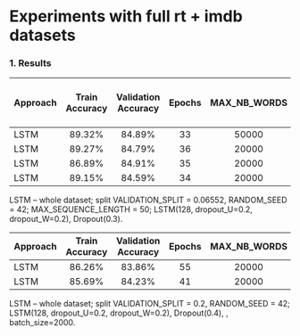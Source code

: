 # Experiments with full rt + imdb datasets

### 1. Results

| Approach        | Train Accuracy           | Validation Accuracy  | Epochs |MAX_NB_WORDS | Droupout before LSTM cell | Droupout|
| --------------- |:------------------------:| :-------------------:| :-----:|:-----------:|:-----------:|:-----------:|
| LSTM            | 89.32%                   | 84.89%               | 33     |50000        |0            |0.3          |
| LSTM            | 89.27%                   | 84.79%               | 36     |20000        |0            |0.3          |
| LSTM            | 86.89%                   | 84.91%               | 35     |20000        |0.2          |0.3          |
| LSTM            | 89.15%                   | 84.59%               | 34     |20000        |0            |0.4          |




LSTM – whole dataset; split VALIDATION_SPLIT = 0.06552, RANDOM_SEED = 42; MAX_SEQUENCE_LENGTH = 50; LSTM(128, dropout_U=0.2, dropout_W=0.2), Dropout(0.3).

| Approach        | Train Accuracy           | Validation Accuracy  | Epochs |MAX_NB_WORDS | MAX_SEQUENCE_LENGTH |
| --------------- |:------------------------:| :-------------------:| :-----:|:-----------:|:-----------:|
| LSTM            | 86.26%                   | 83.86%               | 55     |20000        | 50          |
| LSTM            | 85.69%                   | 84.23%               | 41     |20000        | 100         |



LSTM – whole dataset; split VALIDATION_SPLIT = 0.2, RANDOM_SEED = 42; LSTM(128, dropout_U=0.2, dropout_W=0.2), Dropout(0.4), , batch_size=2000.


